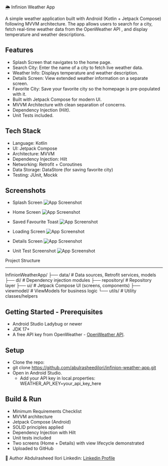🌦️ Infinion Weather App

A simple weather application built with Android (Kotlin + Jetpack Compose) following MVVM architecture.
The app allows users to search for a city, fetch real-time weather data from the OpenWeather API
, and display temperature and weather descriptions.

Features
---------------
- Splash Screen that navigates to the home page.
- Search City: Enter the name of a city to fetch live weather data.
- Weather Info: Displays temperature and weather description.
- Details Screen: View extended weather information on a separate screen.
- Favorite City: Save your favorite city so the homepage is pre-populated with it.
- Built with Jetpack Compose for modern UI.
- MVVM Architecture with clean separation of concerns.
- Dependency Injection (Hilt).
- Unit Tests included.

Tech Stack
----------------
- Language: Kotlin
- UI: Jetpack Compose
- Architecture: MVVM
- Dependency Injection: Hilt
- Networking: Retrofit + Coroutines
- Data Storage: DataStore (for saving favorite city)
- Testing: JUnit, Mockk


Screenshots
--------------
- Splash Screen
  ![App Screenshot](screenshots/splash_screen.png)

- Home Screen
  ![App Screenshot](screenshots/home_screen.png)

- Saved Favourite Toast
  ![App Screenshot](screenshots/saved_fav_toast.png)

- Loading Screen
  ![App Screenshot](screenshots/loading_state.png)

- Details Screen
  ![App Screenshot](screenshots/details_screen.png)

- Unit Test Screenshot
  ![App Screenshot](screenshots/test_screenshot.png)


Project Structure
___________________
InfinionWeatherApp/
├── data/         # Data sources, Retrofit services, models
├── di/           # Dependency injection modules
├── repository/   # Repository layer
├── ui/           # Jetpack Compose UI (screens, components)
├── viewmodel/    # ViewModels for business logic
└── utils/        # Utility classes/helpers

Getting Started - Prerequisites
-----------------------------------
- Android Studio Ladybug or newer
- JDK 17+
- A free API key from OpenWeather -  [OpenWeather API](https://openweathermap.org/api).

Setup
----------------------------------
- Clone the repo:
- git clone https://github.com/abulrasheedilori/infinion-weather-app.git
- Open in Android Studio.
  - Add your API key in local.properties:
    WEATHER_API_KEY=your_api_key_here


Build & Run
-------------------------------
- Minimum Requirements Checklist
- MVVM architecture
- Jetpack Compose (Android)
- SOLID principles applied
- Dependency Injection with Hilt
- Unit tests included
- Two screens (Home + Details) with view lifecycle demonstrated
- Uploaded to GitHub

👤 Author
Abdulrasheed Ilori
Linkedin: [Linkedin Profile](https://linkedin.com/in/abdulrasheedilori)